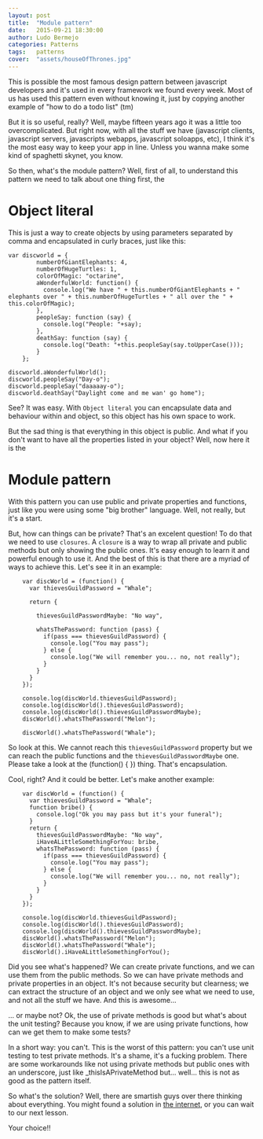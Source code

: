 ```yaml
---
layout: post
title:  "Module pattern"
date:   2015-09-21 18:30:00
author: Ludo Bermejo
categories: Patterns 
tags:	patterns 
cover:  "assets/houseOfThrones.jpg"
---
```


This is possible the most famous design pattern between javascript developers and it's used in every framework we found every week. Most of us has used this pattern even without knowing it, just by copying another example of "how to do a todo list" (tm)

But it is so useful, really? Well, maybe fifteen years ago it was a little too overcomplicated. But right now, with all the stuff we have (javascript clients, javascript servers, javascripts webapps, javascript soloapps, etc), I think it's the most easy way to keep your app in line. Unless you wanna make some kind of spaghetti skynet, you know.
   
So then, what's the module pattern? Well, first of all, to understand this pattern we need to talk about one thing first, the
 
 # Object literal
 
 This is just a way to create objects by using parameters separated by comma and encapsulated in curly braces, just like this:
 
    var discworld = {
            numberOfGiantElephants: 4,
            numberOfHugeTurtles: 1,
            colorOfMagic: "octarine",
            aWonderfulWorld: function() {
              console.log("We have " + this.numberOfGiantElephants + " elephants over " + this.numberOfHugeTurtles + " all over the " + this.colorOfMagic);
            },
            peopleSay: function (say) {
              console.log("People: "+say);
            },
            deathSay: function (say) {
              console.log("Death: "+this.peopleSay(say.toUpperCase()));
            }
        };
      
    discworld.aWonderfulWorld();  
    discworld.peopleSay("Day-o");  
    discworld.peopleSay("daaaaay-o");
    discworld.deathSay("Daylight come and me wan' go home");
    
See? It was easy. With `Object literal` you can encapsulate data and behaviour within and object, so this object has his own space to work.
      
But the sad thing is that everything in this object is public. And what if you don't want to have all the properties listed in your object? Well, now here it is the
      
# Module pattern
      
With this pattern you can use public and private properties and functions, just like you were using some "big brother" language. Well, not really, but it's a start.
      
But, how can things can be private? That's an excelent question! To do that we need to use `closures`. A `closure` is a way to wrap all private and public methods but only showing the public ones. It's easy enough to learn it and powerful enough to use it. And the best of this is that there are a myriad of ways to achieve this. Let's see it in an example:
        
        var discWorld = (function() {
          var thievesGuildPassword = "Whale";
          
          return {
          
            thievesGuildPasswordMaybe: "No way",
            
            whatsThePassword: function (pass) {
              if(pass === thievesGuildPassword) {
                console.log("You may pass");
              } else {
                console.log("We will remember you... no, not really");
              }
            }
          }
        });
        
        console.log(discWorld.thievesGuildPassword);
        console.log(discWorld().thievesGuildPassword);
        console.log(discWorld().thievesGuildPasswordMaybe);
        discWorld().whatsThePassword("Melon");
                        
        discWorld().whatsThePassword("Whale");

So look at this. We cannot reach this `thievesGuildPassword` property but we can reach the public functions and the `thievesGuildPasswordMaybe` one. Please take a look at the (function() { }) thing. That's encapsulation.

Cool, right? And it could be better. Let's make another example:

        var discWorld = (function() {
          var thievesGuildPassword = "Whale";
          function bribe() {
            console.log("Ok you may pass but it's your funeral");
          }
          return {
            thievesGuildPasswordMaybe: "No way",
            iHaveALittleSomethingForYou: bribe,
            whatsThePassword: function (pass) {
              if(pass === thievesGuildPassword) {
                console.log("You may pass");
              } else {
                console.log("We will remember you... no, not really");
              }
            }
          }
        });
        
        console.log(discWorld.thievesGuildPassword);
        console.log(discWorld().thievesGuildPassword);
        console.log(discWorld().thievesGuildPasswordMaybe);
        discWorld().whatsThePassword("Melon");
        discWorld().whatsThePassword("Whale");
        discWorld().iHaveALittleSomethingForYou();
  
         
Did you see what's happened? We can create private functions, and we can use them from the public methods. So we can have private methods and private properties in an object. It's not because security but clearness; we can extract the structure of an object and we only see what we need to use, and not all the stuff we have. And this is awesome...

... or maybe not? Ok, the use of private methods is good but what's about the unit testing? Because you know, if we are using private functions, how can we get them to make some tests?
 
 In a short way: you can't. This is the worst of this pattern: you can't use unit testing to test private methods. It's a shame, it's a fucking problem. There are some workarounds like not using private methods but public ones with an underscore, just like _thisIsAPrivateMethod but... well... this is not as good as the pattern itself.
  
So what's the solution? Well, there are smartish guys over there thinking about everything. You might found a solution in [the internet](https://www.youtube.com/watch?v=iDbyYGrswtg), or you can wait to our next lesson.

Your choice!!
          

         